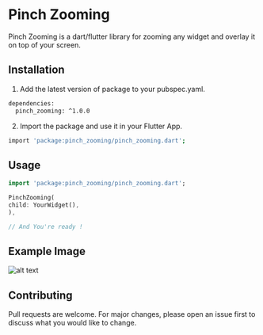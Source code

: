 # Pinch Zooming

Pinch Zooming is a dart/flutter library for zooming any widget and overlay it on top of your screen.

## Installation

1. Add the latest version of package to your pubspec.yaml.

```bash
dependencies:
  pinch_zooming: ^1.0.0
```
2. Import the package and use it in your Flutter App.

```bash
import 'package:pinch_zooming/pinch_zooming.dart';
```
## Usage

```dart
import 'package:pinch_zooming/pinch_zooming.dart';

PinchZooming(
child: YourWidget(),
),

// And You're ready !

```
## Example Image
![alt text](https://i.ibb.co/PD7Xq6n/pinch-zooming-1.png)

## Contributing
Pull requests are welcome. For major changes, please open an issue first to discuss what you would like to change.
